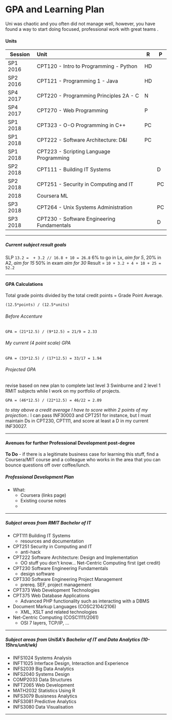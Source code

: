 # GPA and Learning Plan

Uni was chaotic and you often did not manage well, however, you have found a way to start doing focused, professional work with great teams .

#### Units

| Session   | Unit                                       | R  | P  |
| --------- |:------------------------------------------ | -- | -- |
| SP1 2016  | CPT120 - Intro to Programming - Python	 | HD |    |
| SP2 2016	| CPT121 - Programming 1 - Java		         | HD |    |
| SP4 2017	| CPT220 - Programming Principles 2A - C     | N  |    |
| SP4 2017	| CPT270 - Web Programming                   | P  |    |
| SP1 2018  | CPT323 - O-O Programming in C++            | PC |    |
| SP1 2018  | CPT222 - Software Architecture: D&I        | PC |    |
| SP1 2018	| CPT223 - Scripting Language Programming    |    |    |
| SP2 2018  | CPT111 - Building IT Systems               |    | D  |
| SP2 2018  | CPT251 - Security in Computing and IT      |    | PC |
| 2018      | Coursera ML                                |    |    |
| SP3 2018  | CPT264 - Unix Systems Administration       |    | PC |
| SP3 2018  | CPT230 - Software Engineering Fundamentals |    | D  |

---

##### Current subject result goals

SLP `13.2 =  + 3.2 // 16.8 + 10 = 26.8`
6% to go in Lx, *aim for 5*, 20% in A2, *aim for 15* 50% in exam *aim for 30*
Result = `10 + 3.2 + 4 + 10 + 25 = 52.2`

---

#### GPA Calculations

Total grade points divided by the total credit points = Grade Point Average.

`(12.5*points) / (12.5*units)`

###### Before Accenture

`GPA = (21*12.5) / (9*12.5) = 21/9 = 2.33`

###### My current (4 point scale) GPA

`GPA = (33*12.5) / (17*12.5) = 33/17 = 1.94`

###### Projected GPA

revise based on new plan to complete last level 3 Swinburne and 2 level 1 RMIT subjects while I work on my portfolio of projects.

`GPA = (46*12.5) / (22*12.5) = 46/22 = 2.09`

*to stay above a credit average I have to score within 2 points of my projection.*: I can pass INF30003 and CPT251 for instance, but I must maintain Ds in CPT230, CPT111, and score at least a D in my current INF30027.

---

#### Avenues for further Professional Development post-degree

**To Do** - if there is a legitimate business case for learning this stuff, find a Coursera/MIT course and a colleague who works in the area that you can bounce questions off over coffee/lunch.

##### Professional Development Plan

* What:
    * Coursera (links page)
    * Existing course notes
    *

---

##### Subject areas from RMIT Bachelor of IT

* CPT111 Building IT Systems						
    - resources and documentation
* CPT251 Security in Computing and IT				
    - anti-hack
* CPT222 Software Architecture: Design and Implementation
    - OO stuff you don't know... Net-Centric Computing first (get credit)
* CPT230 Software Engineering Fundamentals			
    - design software
* CPT330 Software Engineering Project Management						
    - prereq. SEF, project management
* CPT373 Web Development Technologies										
* CPT375 Web Database Applications
	- Advanced PHP functionality such as interacting with a DBMS
* Document Markup Languages (COSC2104/2106)									
    - XML, XSLT and related technologies
* Net-Centric Computing (COSC1111/2061)		
    - OSI 7 layers, TCP/IP, ...

---

##### Subject areas from UniSA's Bachelor of IT and Data Analytics	(10-15hrs/unit/wk)

* INFS1024 Systems Analysis								
* INFT1025 Interface Design, Interaction and Experience
* INFS2039 Big Data Analytics								
* INFS2040 Systems Design									
* COMP2033 Data Structures								
* INFT2065 Web Development								
* MATH2032 Statistics Using R								
* INFS3079 Busisness Analytics							
* INFS3081 Predictive Analytics							
* INFS3080 Data Visualisation

---
